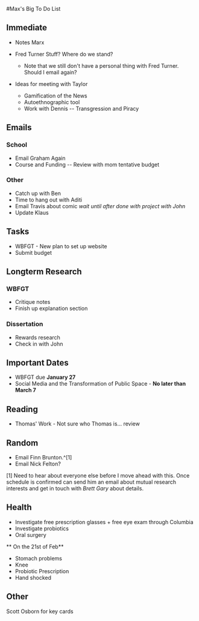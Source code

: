 #Max's Big To Do List

## Immediate

* Notes Marx
* Fred Turner Stuff? Where do we stand?
	* Note that we still don't have a personal thing with Fred Turner. Should I email again?
* Ideas for meeting with Taylor

	* Gamification of the News
	* Autoethnographic tool
	* Work with Dennis -- Transgression and Piracy	

## Emails

### School

* Email Graham Again
* Course and Funding -- Review with mom tentative budget

### Other

* Catch up with Ben
* Time to hang out with Aditi
* Email Travis about comic *wait until after done with project with John*
* Update Klaus

## Tasks

* WBFGT - New plan to set up website
* Submit budget

## Longterm Research

### WBFGT

* Critique notes
* Finish up explanation section

### Dissertation

* Rewards research
* Check in with John

## Important Dates

* WBFGT due **January 27**
* Social Media and the Transformation of Public Space - **No later than March 7**

## Reading

* Thomas' Work - Not sure who Thomas is... review

## Random

* Email Finn Brunton.^[1]
* Email Nick Felton?

[1] Need to hear about everyone else before I move ahead with this. Once schedule is confirmed can send him an email about mutual research interests and get in touch with *Brett Gary* about details.

## Health

* Investigate free prescription glasses + free eye exam through Columbia
* Investigate probiotics
* Oral surgery

** On the 21st of Feb**

* Stomach problems
* Knee
* Probiotic Prescription
* Hand shocked

## Other

Scott Osborn for key cards
